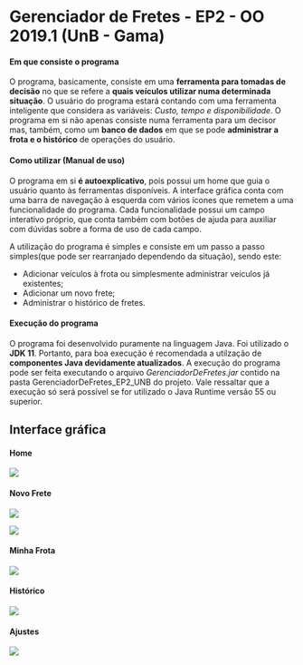 # Gerenciador de Fretes - EP2 - OO 2019.1 (UnB - Gama)

#### Em que consiste o programa

O programa, basicamente, consiste em uma **ferramenta para tomadas de decisão** no que se refere a **quais veículos utilizar numa determinada situação**. O usuário do programa estará contando com uma ferramenta inteligente que considera as variáveis: _Custo, tempo e disponibilidade_. O programa em si não apenas consiste numa ferramenta para um decisor mas, também, como um **banco de dados** em que se pode **administrar a frota e o histórico** de operações do usuário.

#### Como utilizar (Manual de uso)

O programa em si **é autoexplicativo**, pois possui um home que guia o usuário quanto às ferramentas disponíveis. A interface gráfica conta com uma barra de navegação à esquerda com vários ícones que remetem a uma funcionalidade do programa. Cada funcionalidade possui um campo interativo próprio, que conta também com botões de ajuda para auxiliar com dúvidas sobre a forma de uso de cada campo.

A utilização do programa é simples e consiste em um passo a passo simples(que pode ser rearranjado dependendo da situação), sendo este:
- Adicionar veículos à frota ou simplesmente administrar veículos já existentes;
- Adicionar um novo frete;
- Administrar o histórico de fretes.

#### Execução do programa

O programa foi desenvolvido puramente na linguagem Java. Foi utilizado o **JDK 11**. Portanto, para boa execução é recomendada a utilzação de **componentes Java devidamente atualizados**. A execução do programa pode ser feita executando o arquivo _GerenciadorDeFretes.jar_ contido na pasta GerenciadorDeFretes_EP2_UNB do projeto. Vale ressaltar que a execução só será possível se for utilizado o Java Runtime versão 55 ou superior.

## Interface gráfica

#### Home
![](/GerenciadorDeFretes_EP2_UNB/images/home.png)

#### Novo Frete
![](/GerenciadorDeFretes_EP2_UNB/images/novofrete1.png)

![](/GerenciadorDeFretes_EP2_UNB/images/novofrete2.png)

#### Minha Frota
![](/GerenciadorDeFretes_EP2_UNB/images/minhafrota.png)

#### Histórico
![](/GerenciadorDeFretes_EP2_UNB/images/historico.png)

#### Ajustes
![](/GerenciadorDeFretes_EP2_UNB/images/ajustes.png)